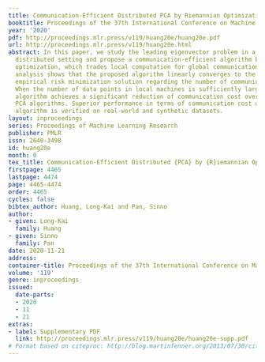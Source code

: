 ```yaml
---
title: Communication-Efficient Distributed PCA by Riemannian Optimization
booktitle: Proceedings of the 37th International Conference on Machine Learning
year: '2020'
pdf: http://proceedings.mlr.press/v119/huang20e/huang20e.pdf
url: http://proceedings.mlr.press/v119/huang20e.html
abstract: In this paper, we study the leading eigenvector problem in a statistically
  distributed setting and propose a communication-efficient algorithm based on Riemannian
  optimization, which trades local computation for global communication. Theoretical
  analysis shows that the proposed algorithm linearly converges to the centralized
  empirical risk minimization solution regarding the number of communication rounds.
  When the number of data points in local machines is sufficiently large, the proposed
  algorithm achieves a significant reduction of communication cost over existing distributed
  PCA algorithms. Superior performance in terms of communication cost of the proposed
  algorithm is verified on real-world and synthetic datasets.
layout: inproceedings
series: Proceedings of Machine Learning Research
publisher: PMLR
issn: 2640-3498
id: huang20e
month: 0
tex_title: Communication-Efficient Distributed {PCA} by {R}iemannian Optimization
firstpage: 4465
lastpage: 4474
page: 4465-4474
order: 4465
cycles: false
bibtex_author: Huang, Long-Kai and Pan, Sinno
author:
- given: Long-Kai
  family: Huang
- given: Sinno
  family: Pan
date: 2020-11-21
address: 
container-title: Proceedings of the 37th International Conference on Machine Learning
volume: '119'
genre: inproceedings
issued:
  date-parts:
  - 2020
  - 11
  - 21
extras:
- label: Supplementary PDF
  link: http://proceedings.mlr.press/v119/huang20e/huang20e-supp.pdf
# Format based on citeproc: http://blog.martinfenner.org/2013/07/30/citeproc-yaml-for-bibliographies/
---
```

